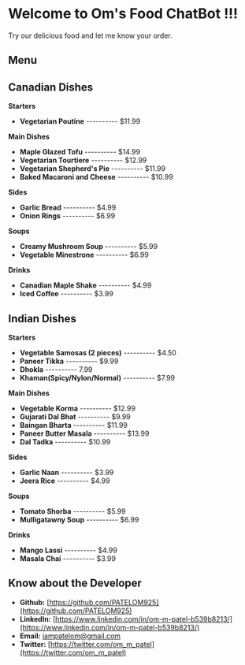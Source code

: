 # Welcome to Om's Food ChatBot !!!

Try our delicious food and let me know your order.

## Menu


## Canadian Dishes
**Starters**
- **Vegetarian Poutine** ---------- $11.99

**Main Dishes**
- **Maple Glazed Tofu** ---------- $14.99
- **Vegetarian Tourtiere** ---------- $12.99
- **Vegetarian Shepherd's Pie** ---------- $11.99
- **Baked Macaroni and Cheese** ---------- $10.99

**Sides**
- **Garlic Bread** ---------- $4.99
- **Onion Rings** ---------- $6.99

**Soups**
- **Creamy Mushroom Soup** ---------- $5.99
- **Vegetable Minestrone** ---------- $6.99

**Drinks**
- **Canadian Maple Shake** ---------- $4.99
- **Iced Coffee** ---------- $3.99



## Indian Dishes
**Starters**
- **Vegetable Samosas (2 pieces)** ---------- $4.50
- **Paneer Tikka** ---------- $9.99
- **Dhokla** ---------- 7.99
- **Khaman(Spicy/Nylon/Normal)** ---------- $7.99

**Main Dishes**
- **Vegetable Korma** ---------- $12.99
- **Gujarati Dal Bhat** ---------- $9.99
- **Baingan Bharta** ---------- $11.99
- **Paneer Butter Masala** ---------- $13.99
- **Dal Tadka** ---------- $10.99

**Sides**
- **Garlic Naan** ---------- $3.99
- **Jeera Rice** ---------- $4.99

**Soups**
- **Tomato Shorba** ---------- $5.99
- **Mulligatawny Soup** ---------- $6.99

**Drinks**
- **Mango Lassi** ---------- $4.99
- **Masala Chai** ---------- $3.99

## Know about the Developer 
- **Github:** [https://github.com/PATELOM925](https://github.com/PATELOM925)
- **LinkedIn:** [https://www.linkedin.com/in/om-m-patel-b539b8213/](https://www.linkedin.com/in/om-m-patel-b539b8213/)
- **Email:** [iampatelom@gmail.com](mailto:iampatelom@gmail.com)
- **Twitter:** [https://twitter.com/om_m_patel](https://twitter.com/om_m_patel)
